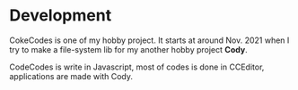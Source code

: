 # Development
CokeCodes is one of my hobby project. It starts at around Nov. 2021 when I try to make a file-system lib for my another hobby project **Cody**.

CodeCodes is write in Javascript, most of codes is done in CCEditor, applications are made with Cody.
 